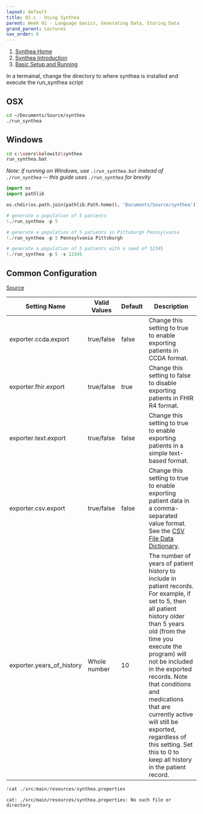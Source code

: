 ```yaml
---
layout: default
title: 02.c - Using Synthea
parent: Week 01 - Language basics, Generating Data, Storing Data
grand_parent: Lectures
nav_order: 6
---
```


1. [Synthea Home](https://github.com/synthetichealth/synthea/wiki)
1. [Synthea Introduction](https://github.com/synthetichealth/synthea/wiki/Getting-Started)
1. [Basic Setup and Running](https://github.com/synthetichealth/synthea/wiki/Basic-Setup-and-Running)

In a termainal, change the directory to where synthea is installed and execute the run_synthea script

## OSX
```bash
cd ~/Documents/Source/synthea
./run_synthea
```

## Windows
```bash
cd c:\users\kolowitz\synthea
run_synthea.bat
```

*Note: if running on Windows, use ```.\run_synthea.bat``` instead of ```./run_synthea``` -- this guide uses ```./run_synthea``` for brevity*


```python
import os
import pathlib

os.chdir(os.path.join(pathlib.Path.home(), 'Documents/Source/synthea'))
```


```python
# generate a population of 5 patients
!./run_synthea -p 5
```


```python
# generate a population of 5 patients in Pittsburgh Pennsylvania
!./run_synthea -p 5 Pennsylvania Pittsburgh
```


```python
# generate a population of 5 patients with a seed of 12345
!./run_synthea -p 5 -s 12345
```

## Common Configuration
[Source](https://github.com/synthetichealth/synthea/wiki/Common-Configuration)

| Setting Name | Valid Values | Default	| Description |
| --- | --- | --- | --- |
| exporter.ccda.export | true/false | false | Change this setting to true to enable exporting patients in CCDA format. |
| exporter.fhir.export | true/false | true | Change this setting to false to disable exporting patients in FHIR R4 format. |
| exporter.text.export | true/false | false | Change this setting to true to enable exporting patients in a simple text-based format. |
| exporter.csv.export | true/false | false | Change this setting to true to enable exporting patient data in a comma-separated value format. See the [CSV File Data Dictionary](https://github.com/synthetichealth/synthea/wiki/CSV-File-Data-Dictionary). |
| exporter.years_of_history | Whole number | 10 | The number of years of patient history to include in patient records. For example, if set to 5, then all patient history older than 5 years old (from the time you execute the program) will not be included in the exported records. Note that conditions and medications that are currently active will still be exported, regardless of this setting. Set this to 0 to keep all history in the patient record. |


```python
!cat ./src/main/resources/synthea.properties
```

    cat: ./src/main/resources/synthea.properties: No such file or directory



```python

```
